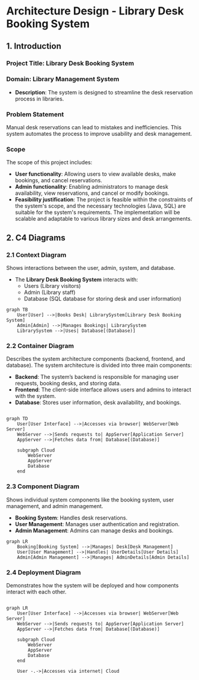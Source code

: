 # Architecture Design - Library Desk Booking System

## 1. Introduction

### Project Title: Library Desk Booking System 

### Domain: Library Management System
- **Description**: The system is designed to streamline the desk reservation process in libraries.

### Problem Statement
Manual desk reservations can lead to mistakes and inefficiencies. This system automates the process to improve usability and desk management.

### Scope
The scope of this project includes:
- **User functionality**: Allowing users to view available desks, make bookings, and cancel reservations.
- **Admin functionality**: Enabling administrators to manage desk availability, view reservations, and cancel or modify bookings.
- **Feasibility justification**: The project is feasible within the constraints of the system's scope, and the necessary technologies (Java, SQL) are suitable for the system's requirements. The implementation will be scalable and adaptable to various library sizes and desk arrangements.

## 2. C4 Diagrams

### 2.1 Context Diagram
Shows interactions between the user, admin, system, and database.

- The **Library Desk Booking System** interacts with:
  - Users (Library visitors)
  - Admin (Library staff)
  - Database (SQL database for storing desk and user information)
    
```mermaid
graph TB
    User[User] -->|Books Desk| LibrarySystem[Library Desk Booking System]
    Admin[Admin] -->|Manages Bookings| LibrarySystem
    LibrarySystem -->|Uses| Database[(Database)]
```

### 2.2 Container Diagram
Describes the system architecture components (backend, frontend, and database).
The system architecture is divided into three main components:

- **Backend**: The system’s backend is responsible for managing user requests, booking desks, and storing data.
- **Frontend**: The client-side interface allows users and admins to interact with the system.
- **Database**: Stores user information, desk availability, and bookings.

```mermaid

graph TD
    User[User Interface] -->|Accesses via browser| WebServer[Web Server]
    WebServer -->|Sends requests to| AppServer[Application Server]
    AppServer -->|Fetches data from| Database[(Database)]

    subgraph Cloud
        WebServer
        AppServer
        Database
    end
```

### 2.3 Component Diagram
Shows individual system components like the booking system, user management, and admin management.
- **Booking System**: Handles desk reservations.
- **User Management**: Manages user authentication and registration.
- **Admin Management**: Admins can manage desks and bookings.
  
```mermaid
graph LR
    Booking[Booking System] -->|Manages| Desk[Desk Management]
    User[User Management] -->|Handles| UserDetails[User Details]
    Admin[Admin Management] -->|Manages| AdminDetails[Admin Details]
```

### 2.4 Deployment Diagram
Demonstrates how the system will be deployed and how components interact with each other.

```mermaid

graph LR
    User[User Interface] -->|Accesses via browser| WebServer[Web Server]
    WebServer -->|Sends requests to| AppServer[Application Server]
    AppServer -->|Fetches data from| Database[(Database)]

    subgraph Cloud
        WebServer
        AppServer
        Database
    end

    User -.->|Accesses via internet| Cloud

```
